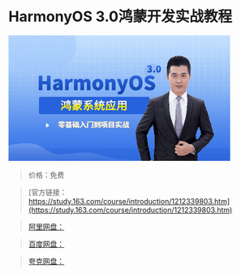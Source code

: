 # HarmonyOS 3.0鸿蒙开发实战教程

![img](../../../assets/study163/free/b5dc26d873094e89a03d46c9de407a4a.jpg)

> 价格：免费

> [官方链接：https://study.163.com/course/introduction/1212339803.htm](https://study.163.com/course/introduction/1212339803.htm)

> [阿里网盘：]()

> [百度网盘：]()

> [夸克网盘：]()
